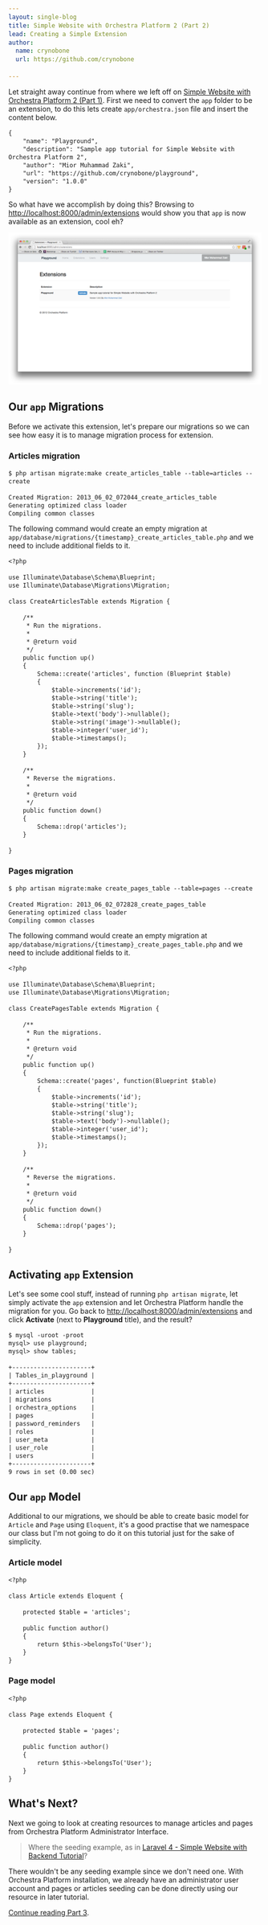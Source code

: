 ```yaml
---
layout: single-blog
title: Simple Website with Orchestra Platform 2 (Part 2)
lead: Creating a Simple Extension
author:
  name: crynobone
  url: https://github.com/crynobone

---
```


Let straight away continue from where we left off on [Simple Website with Orchestra Platform 2 (Part 1)](/blogs/2013/06/01/simple-website-1/). First we need to convert the `app` folder to be an extension, to do this lets create `app/orchestra.json` file and insert the content below.

	{
		"name": "Playground",
		"description": "Sample app tutorial for Simple Website with Orchestra Platform 2",
		"author": "Mior Muhammad Zaki",
		"url": "https://github.com/crynobone/playground",
		"version": "1.0.0"
	}

So what have we accomplish by doing this? Browsing to <http://localhost:8000/admin/extensions> would show you that `app` is now available as an extension, cool eh?

![Playground Extension is available](/blogs/assets/2013/06/playground-extension-available.png)

## Our `app` Migrations

Before we activate this extension, let's prepare our migrations so we can see how easy it is to manage migration process for extension.

### Articles migration

	$ php artisan migrate:make create_articles_table --table=articles --create
	
	Created Migration: 2013_06_02_072044_create_articles_table
	Generating optimized class loader
	Compiling common classes

The following command would create an empty migration at `app/database/migrations/{timestamp}_create_articles_table.php` and we need to include additional fields to it.

	<?php
	
	use Illuminate\Database\Schema\Blueprint;
	use Illuminate\Database\Migrations\Migration;

	class CreateArticlesTable extends Migration {

		/**
		 * Run the migrations.
		 *
		 * @return void
		 */
		public function up()
		{
			Schema::create('articles', function (Blueprint $table)
			{
				$table->increments('id');
				$table->string('title');
				$table->string('slug');
				$table->text('body')->nullable();
				$table->string('image')->nullable();
				$table->integer('user_id');
				$table->timestamps();
			});
		}

		/**
		 * Reverse the migrations.
		 *
		 * @return void
		 */
		public function down()
		{
			Schema::drop('articles');
		}

	}

### Pages migration

	$ php artisan migrate:make create_pages_table --table=pages --create
	
	Created Migration: 2013_06_02_072828_create_pages_table
	Generating optimized class loader
	Compiling common classes

The following command would create an empty migration at `app/database/migrations/{timestamp}_create_pages_table.php` and we need to include additional fields to it.

	<?php

	use Illuminate\Database\Schema\Blueprint;
	use Illuminate\Database\Migrations\Migration;

	class CreatePagesTable extends Migration {

		/**
		 * Run the migrations.
		 *
		 * @return void
		 */
		public function up()
		{
			Schema::create('pages', function(Blueprint $table)
			{
				$table->increments('id');
				$table->string('title');
				$table->string('slug');
				$table->text('body')->nullable();
				$table->integer('user_id');
				$table->timestamps();
			});
		}

		/**
		 * Reverse the migrations.
		 *
		 * @return void
		 */
		public function down()
		{
			Schema::drop('pages');
		}

	}

## Activating `app` Extension

Let's see some cool stuff, instead of running `php artisan migrate`, let simply activate the `app` extension and let Orchestra Platform handle the migration for you. Go back to <http://localhost:8000/admin/extensions> and click **Activate** (next to **Playground** title), and the result?

	$ mysql -uroot -proot
	mysql> use playground;
	mysql> show tables;
	
	+----------------------+
	| Tables_in_playground |
	+----------------------+
	| articles             |
	| migrations           |
	| orchestra_options    |
	| pages                |
	| password_reminders   |
	| roles                |
	| user_meta            |
	| user_role            |
	| users                |
	+----------------------+
	9 rows in set (0.00 sec)

## Our `app` Model

Additional to our migrations, we should be able to create basic model for `Article` and `Page` using `Eloquent`, it's a good practise that we namespace our class but I'm not going to do it on this tutorial just for the sake of simplicity.

### Article model

	<?php 
	
	class Article extends Eloquent {
		
		protected $table = 'articles';
	
		public function author()
		{
			return $this->belongsTo('User');
		}
	}
	
### Page model

	<?php 
	
	class Page extends Eloquent {
		
		protected $table = 'pages';
	
		public function author()
		{
			return $this->belongsTo('User');
		}
	}

## What's Next?

Next we going to look at creating resources to manage articles and pages from Orchestra Platform Administrator Interface. 

> Where the seeding example, as in [Laravel 4 - Simple Website with Backend Tutorial](http://www.codeforest.net/laravel4-simple-website-with-backend-1)?

There wouldn't be any seeding example since we don't need one. With Orchestra Platform installation, we already have an administrator user account and pages or articles seeding can be done directly using our resource in later tutorial.

[Continue reading Part 3](/blogs/2013/06/01/simple-website-3).
